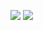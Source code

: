 <a href="mailto:cheesesand#0000" target="_blank"><img src="https://img.shields.io/badge/cheesesand-5865F2?style=for-the-badge&logo=Discord&logoColor=white"/></a>
<a href="mailto:choijoung1479@gmail.com" target="_blank"><img src="https://img.shields.io/badge/choijoung1479@gmail.com-EA4335?style=flat-square&logo=Gmail&logoColor=white"/></a>
